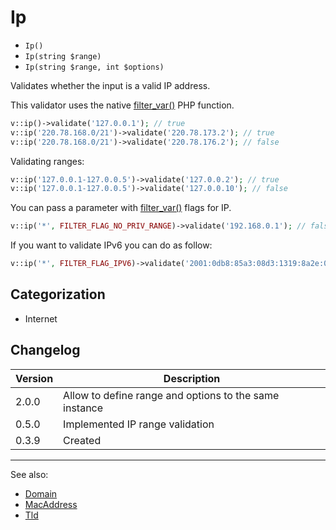 # Ip

- `Ip()`
- `Ip(string $range)`
- `Ip(string $range, int $options)`

Validates whether the input is a valid IP address.

This validator uses the native [filter_var()][] PHP function.

```php
v::ip()->validate('127.0.0.1'); // true
v::ip('220.78.168.0/21')->validate('220.78.173.2'); // true
v::ip('220.78.168.0/21')->validate('220.78.176.2'); // false
```

Validating ranges:

```php
v::ip('127.0.0.1-127.0.0.5')->validate('127.0.0.2'); // true
v::ip('127.0.0.1-127.0.0.5')->validate('127.0.0.10'); // false
```

You can pass a parameter with [filter_var()][] flags for IP.

```php
v::ip('*', FILTER_FLAG_NO_PRIV_RANGE)->validate('192.168.0.1'); // false
```

If you want to validate IPv6 you can do as follow:

```php
v::ip('*', FILTER_FLAG_IPV6)->validate('2001:0db8:85a3:08d3:1319:8a2e:0370:7334'); // true
```

## Categorization

- Internet

## Changelog

Version | Description
--------|-------------
  2.0.0 | Allow to define range and options to the same instance
  0.5.0 | Implemented IP range validation
  0.3.9 | Created

***
See also:

- [Domain](Domain.md)
- [MacAddress](MacAddress.md)
- [Tld](Tld.md)

[filter_var()]: https://php.net/filter_var
